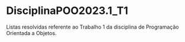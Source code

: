 # DisciplinaPOO2023.1_T1
Listas resolvidas referente ao Trabalho 1 da disciplina de Programação Orientada a Objetos.
